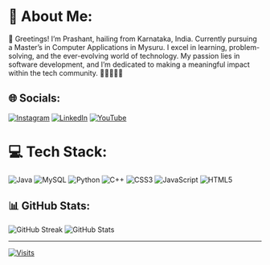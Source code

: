 # 💫 About Me:
👋 Greetings! I’m Prashant, hailing from Karnataka, India. Currently pursuing a Master’s in Computer Applications in Mysuru. I excel in learning, problem-solving, and the ever-evolving world of technology. My passion lies in software development, and I’m dedicated to making a meaningful impact within the tech community. 🌟👩‍💻👨‍💻

## 🌐 Socials:
[![Instagram](https://img.shields.io/badge/Instagram-%23E4405F.svg?logo=Instagram&logoColor=white)](https://instagram.com/reposeful_prashant) [![LinkedIn](https://img.shields.io/badge/LinkedIn-%230077B5.svg?logo=linkedin&logoColor=white)](https://linkedin.com/in/c-prashant) [![YouTube](https://img.shields.io/badge/YouTube-%23FF0000.svg?logo=YouTube&logoColor=white)](https://youtube.com/@reposeful6430) 

# 💻 Tech Stack:
![Java](https://img.shields.io/badge/java-%23ED8B00.svg?style=flat&logo=openjdk&logoColor=white) ![MySQL](https://img.shields.io/badge/mysql-%2300000f.svg?style=flat&logo=mysql&logoColor=white) ![Python](https://img.shields.io/badge/python-3670A0?style=flat&logo=python&logoColor=ffdd54) ![C++](https://img.shields.io/badge/c++-%2300599C.svg?style=flat&logo=c%2B%2B&logoColor=white) ![CSS3](https://img.shields.io/badge/css3-%231572B6.svg?style=flat&logo=css3&logoColor=white) ![JavaScript](https://img.shields.io/badge/javascript-%23323330.svg?style=flat&logo=javascript&logoColor=%23F7DF1E) ![HTML5](https://img.shields.io/badge/html5-%23E34F26.svg?style=flat&logo=html5&logoColor=white)

## 📊 GitHub Stats:
![GitHub Streak](https://github-readme-streak-stats.herokuapp.com/?user=prashant-a-chavan&theme=radical&hide_border=true)
![GitHub Stats](https://github-readme-stats.vercel.app/api?username=prashant-a-chavan&theme=radical&hide_border=true&include_all_commits=true&count_private=false&show_icons=true&hide=contribs,issues)


---
[![Visits](https://visitcount.itsvg.in/api?id=prashant-a-chavan&icon=0&color=0)](https://visitcount.itsvg.in)
